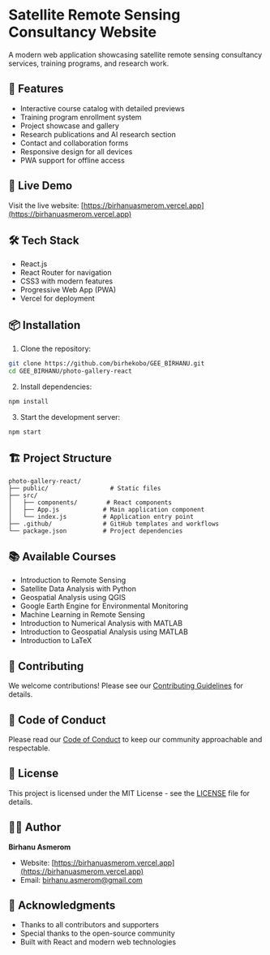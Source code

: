 # Satellite Remote Sensing Consultancy Website

A modern web application showcasing satellite remote sensing consultancy services, training programs, and research work.

## 🌟 Features

- Interactive course catalog with detailed previews
- Training program enrollment system
- Project showcase and gallery
- Research publications and AI research section
- Contact and collaboration forms
- Responsive design for all devices
- PWA support for offline access

## 🚀 Live Demo

Visit the live website: [https://birhanuasmerom.vercel.app](https://birhanuasmerom.vercel.app)

## 🛠️ Tech Stack

- React.js
- React Router for navigation
- CSS3 with modern features
- Progressive Web App (PWA)
- Vercel for deployment

## 📦 Installation

1. Clone the repository:
```bash
git clone https://github.com/birhekobo/GEE_BIRHANU.git
cd GEE_BIRHANU/photo-gallery-react
```

2. Install dependencies:
```bash
npm install
```

3. Start the development server:
```bash
npm start
```

## 🏗️ Project Structure

```
photo-gallery-react/
├── public/                 # Static files
├── src/
│   ├── components/        # React components
│   ├── App.js            # Main application component
│   └── index.js          # Application entry point
├── .github/              # GitHub templates and workflows
└── package.json          # Project dependencies
```

## 📚 Available Courses

- Introduction to Remote Sensing
- Satellite Data Analysis with Python
- Geospatial Analysis using QGIS
- Google Earth Engine for Environmental Monitoring
- Machine Learning in Remote Sensing
- Introduction to Numerical Analysis with MATLAB
- Introduction to Geospatial Analysis using MATLAB
- Introduction to LaTeX

## 🤝 Contributing

We welcome contributions! Please see our [Contributing Guidelines](.github/CONTRIBUTING.md) for details.

## 📝 Code of Conduct

Please read our [Code of Conduct](.github/CODE_OF_CONDUCT.md) to keep our community approachable and respectable.

## 📄 License

This project is licensed under the MIT License - see the [LICENSE](LICENSE) file for details.

## 👨‍💻 Author

**Birhanu Asmerom**
- Website: [https://birhanuasmerom.vercel.app](https://birhanuasmerom.vercel.app)
- Email: birhanu.asmerom@gmail.com

## 🙏 Acknowledgments

- Thanks to all contributors and supporters
- Special thanks to the open-source community
- Built with React and modern web technologies 